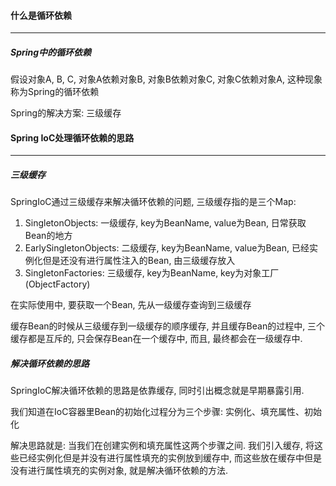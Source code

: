 #### 什么是循环依赖

---

##### Spring中的循环依赖

假设对象A, B, C, 对象A依赖对象B, 对象B依赖对象C, 对象C依赖对象A, 这种现象称为Spring的循环依赖

Spring的解决方案: 三级缓存



#### Spring IoC处理循环依赖的思路

---

##### 三级缓存

SpringIoC通过三级缓存来解决循环依赖的问题, 三级缓存指的是三个Map:

1. SingletonObjects: 一级缓存, key为BeanName, value为Bean, 日常获取Bean的地方
2. EarlySingletonObjects: 二级缓存, key为BeanName, value为Bean, 已经实例化但是还没有进行属性注入的Bean, 由三级缓存放入
3. SingletonFactories: 三级缓存, key为BeanName, key为对象工厂(ObjectFactory)

在实际使用中, 要获取一个Bean, 先从一级缓存查询到三级缓存

缓存Bean的时候从三级缓存到一级缓存的顺序缓存, 并且缓存Bean的过程中, 三个缓存都是互斥的, 只会保存Bean在一个缓存中, 而且, 最终都会在一级缓存中.

##### 解决循环依赖的思路

SpringIoC解决循环依赖的思路是依靠缓存, 同时引出概念就是早期暴露引用.

我们知道在IoC容器里Bean的初始化过程分为三个步骤: 实例化、填充属性、初始化

解决思路就是: 当我们在创建实例和填充属性这两个步骤之间. 我们引入缓存, 将这些已经实例化但是并没有进行属性填充的实例放到缓存中, 而这些放在缓存中但是没有进行属性填充的实例对象, 就是解决循环依赖的方法.



























